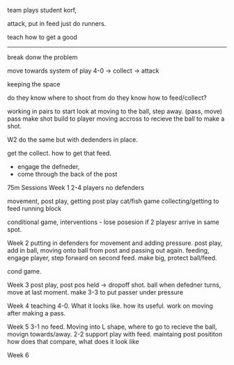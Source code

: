 team plays student korf,

attack, put in feed just do runners.

teach how to get a good 

---
break donw the problem

move towards system of play
4-0 -> collect -> attack



keeping the space 

do they know where to shoot from
do they know how to feed/collect?

working in pairs to start
look at moving to the ball, step away. (pass, move)
pass make shot
build to player moving accross to recieve the ball to make a shot. 

W2 do the same but with dedenders in place.

get the collect.
how to get that feed.
- engage the defneder,
- come through the back of the post


75m Sessions
Week 1
2-4 players no defenders

movement,
post play, getting post play cat/fish game
collecting/getting to feed
running block

conditional game, interventions - lose posesion if 2 playesr arrive in same spot. 

Week 2
putting in defenders for movement and adding pressure. 
post play, add in ball, moving onto ball from post and passing out again.
feeding, engage player, step forward on second feed. make big, protect ball/feed.

cond game. 

Week 3
post play, post pos held -> dropoff shot. ball when defedner turns, move at last moment.
make 3-3 to put passer under pressure

Week 4
teaching 4-0. What it looks like. how its useful.
work on moving after making a pass.

Week 5
3-1 no feed. Moving into L shape, where to go to recieve the ball, movign towards/away. 
2-2 support play with feed. maintaing post posititon 
how does that compare, what does it look like

Week 6 

